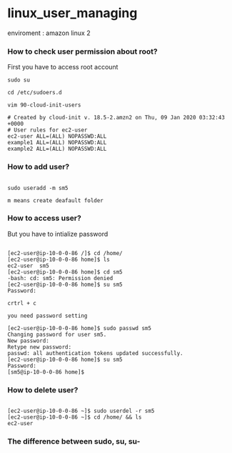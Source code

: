 # linux_user_managing 

enviroment : amazon linux 2

### How to check user permission about root?

First you have to access root account

~~~
sudo su

cd /etc/sudoers.d

vim 90-cloud-init-users

# Created by cloud-init v. 18.5-2.amzn2 on Thu, 09 Jan 2020 03:32:43 +0000
# User rules for ec2-user
ec2-user ALL=(ALL) NOPASSWD:ALL
example1 ALL=(ALL) NOPASSWD:ALL
example2 ALL=(ALL) NOPASSWD:ALL

~~~

### How to add user?

~~~

sudo useradd -m sm5

m means create deafault folder

~~~

### How to access user?

But you have to intialize password

~~~

[ec2-user@ip-10-0-0-86 /]$ cd /home/
[ec2-user@ip-10-0-0-86 home]$ ls
ec2-user  sm5
[ec2-user@ip-10-0-0-86 home]$ cd sm5
-bash: cd: sm5: Permission denied
[ec2-user@ip-10-0-0-86 home]$ su sm5
Password: 

crtrl + c

you need password setting

[ec2-user@ip-10-0-0-86 home]$ sudo passwd sm5
Changing password for user sm5.
New password: 
Retype new password: 
passwd: all authentication tokens updated successfully.
[ec2-user@ip-10-0-0-86 home]$ su sm5
Password: 
[sm5@ip-10-0-0-86 home]$ 

~~~

### How to delete user?

~~~

[ec2-user@ip-10-0-0-86 ~]$ sudo userdel -r sm5
[ec2-user@ip-10-0-0-86 ~]$ cd /home/ && ls
ec2-user

~~~

### The difference between sudo, su, su-
